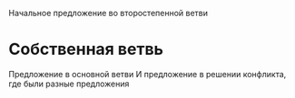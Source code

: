 Начальное предложение во второстепенной ветви
# Собственная ветвь
Предложение в основной ветви
И предложение в решении конфликта, где были разные предложения